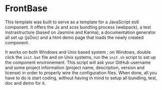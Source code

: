 # FrontBase

This template was built to serve as a template for a JavaScript es6 component. It offers the Js and scss bundling process (webpack), a test instrastructure (based on Jasmine and Karma), a documentation generator all set up (jsDoc) and a html demo page that loads the newly created component.

It works on both Windows and Unix based system ; on Windows, double click the `init.bat` file and on Unix systems, run the `init.sh` script to set up the component environement. This script will ask your GitHub username and some project information (project name, description, version and license) in order to properly wire the configuration files. When done, all you have to do is start coding, without having in mind to setup all bundling, test, doc and demo for it.
